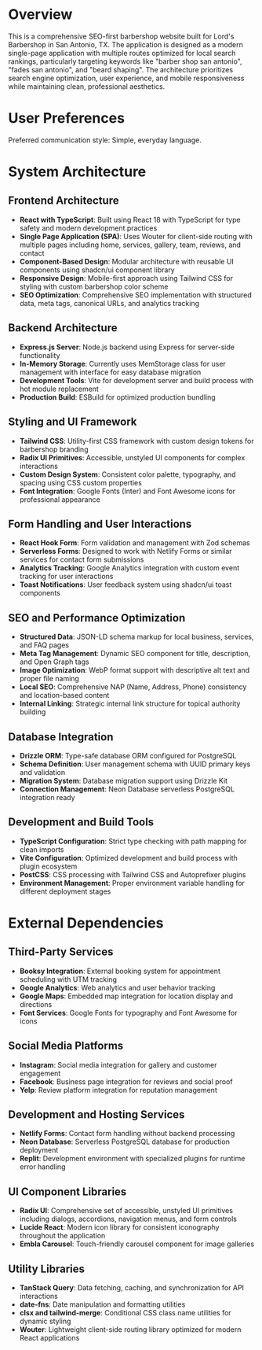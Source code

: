 # Overview

This is a comprehensive SEO-first barbershop website built for Lord's Barbershop in San Antonio, TX. The application is designed as a modern single-page application with multiple routes optimized for local search rankings, particularly targeting keywords like "barber shop san antonio", "fades san antonio", and "beard shaping". The architecture prioritizes search engine optimization, user experience, and mobile responsiveness while maintaining clean, professional aesthetics.

# User Preferences

Preferred communication style: Simple, everyday language.

# System Architecture

## Frontend Architecture
- **React with TypeScript**: Built using React 18 with TypeScript for type safety and modern development practices
- **Single Page Application (SPA)**: Uses Wouter for client-side routing with multiple pages including home, services, gallery, team, reviews, and contact
- **Component-Based Design**: Modular architecture with reusable UI components using shadcn/ui component library
- **Responsive Design**: Mobile-first approach using Tailwind CSS for styling with custom barbershop color scheme
- **SEO Optimization**: Comprehensive SEO implementation with structured data, meta tags, canonical URLs, and analytics tracking

## Backend Architecture
- **Express.js Server**: Node.js backend using Express for server-side functionality
- **In-Memory Storage**: Currently uses MemStorage class for user management with interface for easy database migration
- **Development Tools**: Vite for development server and build process with hot module replacement
- **Production Build**: ESBuild for optimized production bundling

## Styling and UI Framework
- **Tailwind CSS**: Utility-first CSS framework with custom design tokens for barbershop branding
- **Radix UI Primitives**: Accessible, unstyled UI components for complex interactions
- **Custom Design System**: Consistent color palette, typography, and spacing using CSS custom properties
- **Font Integration**: Google Fonts (Inter) and Font Awesome icons for professional appearance

## Form Handling and User Interactions
- **React Hook Form**: Form validation and management with Zod schemas
- **Serverless Forms**: Designed to work with Netlify Forms or similar services for contact form submissions
- **Analytics Tracking**: Google Analytics integration with custom event tracking for user interactions
- **Toast Notifications**: User feedback system using shadcn/ui toast components

## SEO and Performance Optimization
- **Structured Data**: JSON-LD schema markup for local business, services, and FAQ pages
- **Meta Tag Management**: Dynamic SEO component for title, description, and Open Graph tags
- **Image Optimization**: WebP format support with descriptive alt text and proper file naming
- **Local SEO**: Comprehensive NAP (Name, Address, Phone) consistency and location-based content
- **Internal Linking**: Strategic internal link structure for topical authority building

## Database Integration
- **Drizzle ORM**: Type-safe database ORM configured for PostgreSQL
- **Schema Definition**: User management schema with UUID primary keys and validation
- **Migration System**: Database migration support using Drizzle Kit
- **Connection Management**: Neon Database serverless PostgreSQL integration ready

## Development and Build Tools
- **TypeScript Configuration**: Strict type checking with path mapping for clean imports
- **Vite Configuration**: Optimized development and build process with plugin ecosystem
- **PostCSS**: CSS processing with Tailwind CSS and Autoprefixer plugins
- **Environment Management**: Proper environment variable handling for different deployment stages

# External Dependencies

## Third-Party Services
- **Booksy Integration**: External booking system for appointment scheduling with UTM tracking
- **Google Analytics**: Web analytics and user behavior tracking
- **Google Maps**: Embedded map integration for location display and directions
- **Font Services**: Google Fonts for typography and Font Awesome for icons

## Social Media Platforms
- **Instagram**: Social media integration for gallery and customer engagement
- **Facebook**: Business page integration for reviews and social proof
- **Yelp**: Review platform integration for reputation management

## Development and Hosting Services
- **Netlify Forms**: Contact form handling without backend processing
- **Neon Database**: Serverless PostgreSQL database for production deployment
- **Replit**: Development environment with specialized plugins for runtime error handling

## UI Component Libraries
- **Radix UI**: Comprehensive set of accessible, unstyled UI primitives including dialogs, accordions, navigation menus, and form controls
- **Lucide React**: Modern icon library for consistent iconography throughout the application
- **Embla Carousel**: Touch-friendly carousel component for image galleries

## Utility Libraries
- **TanStack Query**: Data fetching, caching, and synchronization for API interactions
- **date-fns**: Date manipulation and formatting utilities
- **clsx and tailwind-merge**: Conditional CSS class name utilities for dynamic styling
- **Wouter**: Lightweight client-side routing library optimized for modern React applications